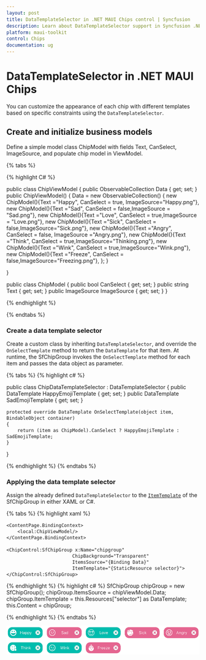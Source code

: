 ```yaml
---
layout: post
title: DataTemplateSelector in .NET MAUI Chips control | Syncfusion
description: Learn about DataTemplateSelector support in Syncfusion .NET MAUI Chips control, its elements and more.
platform: maui-toolkit
control: Chips
documentation: ug
---
```


# DataTemplateSelector in .NET MAUI Chips

You can customize the appearance of each chip with different templates based on specific constraints using the `DataTemplateSelector`.

## Create and initialize business models 

Define a simple model class ChipModel with fields Text, CanSelect, ImageSource, and populate chip model in ViewModel.

{% tabs %}

{% highlight C# %}

public class ChipViewModel
{
    public ObservableCollection<ChipModel> Data { get; set; }
    public ChipViewModel()
    {
            Data = new ObservableCollection<ChipModel>()
            {
                new ChipModel(){Text ="Happy", CanSelect = true, ImageSource="Happy.png"},
                new ChipModel(){Text ="Sad", CanSelect = false,ImageSource = "Sad.png"},
                new ChipModel(){Text ="Love", CanSelect = true,ImageSource = "Love.png"},
                new ChipModel(){Text ="Sick", CanSelect = false,ImageSource="Sick.png"},
                new ChipModel(){Text ="Angry", CanSelect = false, ImageSource ="Angry.png"},
                new ChipModel(){Text ="Think", CanSelect = true,ImageSource="Thinking.png"},
                new ChipModel(){Text ="Wink", CanSelect = true,ImageSource="Wink.png"},
                new ChipModel(){Text ="Freeze", CanSelect = false,ImageSource="Freezing.png"},
            };
    }

}

public class ChipModel
{
    public bool CanSelect { get; set; }
    public string Text { get; set; }
    public ImageSource ImageSource { get; set; }
}

{% endhighlight %}

{% endtabs %}

### Create a data template selector

Create a custom class by inheriting `DataTemplateSelector`, and override the `OnSelectTemplate` method to return the `DataTemplate` for that item. At runtime, the SfChipGroup invokes the `OnSelectTemplate` method for each item and passes the data object as parameter.

{% tabs %}
{% highlight c# %}

public class ChipDataTemplateSelector : DataTemplateSelector
{
    public DataTemplate HappyEmojiTemplate { get; set; }
    public DataTemplate SadEmojiTemplate { get; set; }

    protected override DataTemplate OnSelectTemplate(object item, BindableObject container)
    {
        return (item as ChipModel).CanSelect ? HappyEmojiTemplate : SadEmojiTemplate;
    }
}

{% endhighlight %}
{% endtabs %}

### Applying the data template selector

Assign the already defined `DataTemplateSelector` to the [`ItemTemplate`](https://help.syncfusion.com/cr/maui-toolkit/Syncfusion.Maui.Toolkit.Chips.SfChipGroup.html#Syncfusion_Maui_Toolkit_Chips_SfChipGroup_ItemTemplate) of the SfChipGroup in either XAML or C#.

{% tabs %}
{% highlight xaml %}

<ContentPage>             
    <ContentPage.Resources>
        <ResourceDictionary>
            <DataTemplate x:Key="happyTemplate">
                <StackLayout>
                    <ChipControl:SfChip HeightRequest="40" 
                                        WidthRequest="120" 
                                        Text="{Binding Text}" 
                                        BackgroundColor="#00bdae" 
                                        ShowIcon="True" 
                                        ImageSource="{Binding ImageSource}"  
                                        ShowCloseButton="True" 
                                        ShowSelectionIndicator="False" 
                                        ImageAlignment="Left" 
                                        CloseButtonColor="White"/>
                </StackLayout>
            </DataTemplate>
            <DataTemplate x:Key="sadTemplate">
                <StackLayout>
                    <ChipControl:SfChip HeightRequest="40"
                                        WidthRequest="120" 
                                        Text="{Binding Text}" 
                                        BackgroundColor="#e56590" 
                                        ShowIcon="True" 
                                        ImageSource="{Binding ImageSource}"  
                                        ShowCloseButton="True" 
                                        ShowSelectionIndicator="False" 
                                        ImageAlignment="Left" 
                                        CloseButtonColor="White"/>
                </StackLayout>
            </DataTemplate>
            <local:ChipDataTemplateSelector x:Key="selector" 
                                            HappyEmojiTemplate="{StaticResource happyTemplate}" 
                                            SadEmojiTemplate="{StaticResource sadTemplate}"/>
        </ResourceDictionary>
    </ContentPage.Resources>

    <ContentPage.BindingContext>
        <local:ChipViewModel/>
    </ContentPage.BindingContext>

    <ChipControl:SfChipGroup x:Name="chipgroup" 
                            ChipBackground="Transparent" 
                            ItemsSource="{Binding Data}" 
                            ItemTemplate="{StaticResource selector}">
    </ChipControl:SfChipGroup>
</ContentPage>

{% endhighlight %}
{% highlight c# %}
SfChipGroup chipGroup = new SfChipGroup();
chipGroup.ItemsSource = chipViewModel.Data;
chipGroup.ItemTemplate = this.Resources["selector"] as DataTemplate;
this.Content = chipGroup;
      
{% endhighlight %}
{% endtabs %}

![DataTemplateSelector support for SfChipGroup in .NET MAUI](images\customization-images/datatemplateselector.png)
